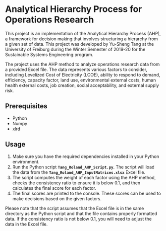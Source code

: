 # **Analytical Hierarchy Process for Operations Research**

This project is an implementation of the Analytical Hierarchy Process (AHP), a framework for decision making that involves structuring a hierarchy from a given set of data. This project was developed by Yu-Sheng Tang at the University of Freiburg during the Winter Semester of 2019-20 for the Sustainable Systems Engineering program.

The project uses the AHP method to analyze operations research data from a provided Excel file. The data represents various factors to consider, including Levelized Cost of Electricity (LCOE), ability to respond to demand, efficiency, capacity factor, land use, environmental external costs, human health external costs, job creation, social acceptability, and external supply risk.

## **Prerequisites**

- Python
- Numpy
- xlrd

## **Usage**

1. Make sure you have the required dependencies installed in your Python environment.
2. Run the Python script **`Tang_Roland_AHP_Script.py`**. The script will load the data from the **`Tang_Roland_AHP_InputMatrices.xlsx`** Excel file.
3. The script computes the weight of each factor using the AHP method, checks the consistency ratio to ensure it is below 0.1, and then calculates the final score for each factor.
4. The final scores are printed to the console. These scores can be used to make decisions based on the given factors.

Please note that the script assumes that the Excel file is in the same directory as the Python script and that the file contains properly formatted data. If the consistency ratio is not below 0.1, you will need to adjust the data in the Excel file.